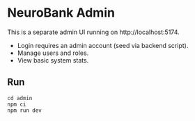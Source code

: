 # NeuroBank Admin

This is a separate admin UI running on http://localhost:5174.

- Login requires an admin account (seed via backend script).
- Manage users and roles.
- View basic system stats.

## Run
```
cd admin
npm ci
npm run dev
```
